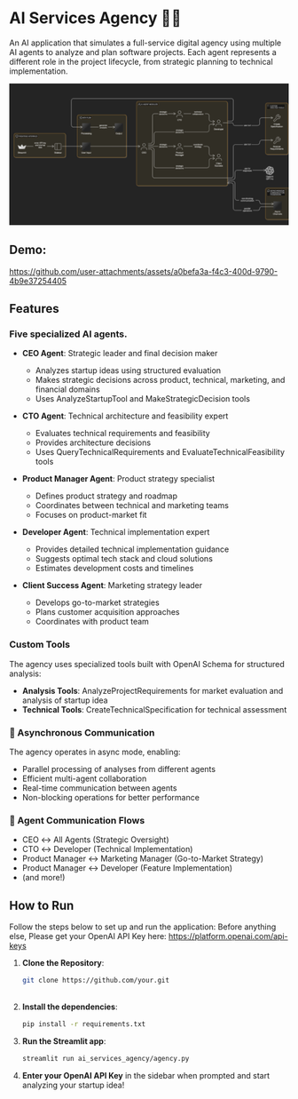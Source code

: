 # AI Services Agency 👨‍💼

An AI application that simulates a full-service digital agency using multiple AI agents to analyze and plan software projects. Each agent represents a different role in the project lifecycle, from strategic planning to technical implementation.

![High-Level Architecture Diagram](./High-Level%20Architecture%20Diagram.png)

## Demo: 

https://github.com/user-attachments/assets/a0befa3a-f4c3-400d-9790-4b9e37254405

## Features

### Five specialized AI agents.

- **CEO Agent**: Strategic leader and final decision maker
  - Analyzes startup ideas using structured evaluation
  - Makes strategic decisions across product, technical, marketing, and financial domains
  - Uses AnalyzeStartupTool and MakeStrategicDecision tools

- **CTO Agent**: Technical architecture and feasibility expert
  - Evaluates technical requirements and feasibility
  - Provides architecture decisions
  - Uses QueryTechnicalRequirements and EvaluateTechnicalFeasibility tools

- **Product Manager Agent**: Product strategy specialist
  - Defines product strategy and roadmap
  - Coordinates between technical and marketing teams
  - Focuses on product-market fit

- **Developer Agent**: Technical implementation expert
  - Provides detailed technical implementation guidance
  - Suggests optimal tech stack and cloud solutions
  - Estimates development costs and timelines

- **Client Success Agent**: Marketing strategy leader
  - Develops go-to-market strategies
  - Plans customer acquisition approaches
  - Coordinates with product team

### Custom Tools

The agency uses specialized tools built with OpenAI Schema for structured analysis:
- **Analysis Tools**: AnalyzeProjectRequirements for market evaluation and analysis of startup idea
- **Technical Tools**: CreateTechnicalSpecification for technical assessment

### 🔄 Asynchronous Communication

The agency operates in async mode, enabling:
- Parallel processing of analyses from different agents
- Efficient multi-agent collaboration
- Real-time communication between agents
- Non-blocking operations for better performance

### 🔗 Agent Communication Flows
- CEO ↔️ All Agents (Strategic Oversight)
- CTO ↔️ Developer (Technical Implementation)
- Product Manager ↔️ Marketing Manager (Go-to-Market Strategy)
- Product Manager ↔️ Developer (Feature Implementation)
- (and more!)

## How to Run

Follow the steps below to set up and run the application:
Before anything else, Please get your OpenAI API Key here: https://platform.openai.com/api-keys

1. **Clone the Repository**:
   ```bash
   git clone https://github.com/your.git
 
   ```

2. **Install the dependencies**:
    ```bash
    pip install -r requirements.txt
    ```

3. **Run the Streamlit app**:
    ```bash
    streamlit run ai_services_agency/agency.py
    ```

4. **Enter your OpenAI API Key** in the sidebar when prompted and start analyzing your startup idea!
